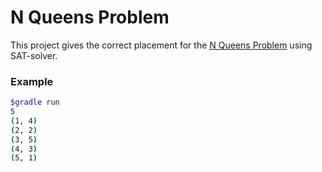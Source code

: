 # N Queens Problem

This project gives the correct placement for the [N Queens Problem](https://en.wikipedia.org/wiki/Eight_queens_puzzle) using SAT-solver.

### Example

```bash
$gradle run
5
(1, 4)
(2, 2)
(3, 5)
(4, 3)
(5, 1)
```






